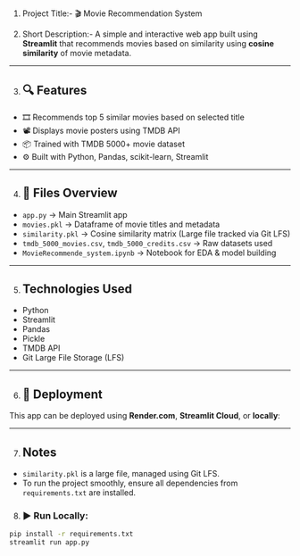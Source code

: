 1. Project Title:- 🎬 Movie Recommendation System

2. Short Description:- A simple and interactive web app built using **Streamlit** that recommends movies based on similarity using **cosine similarity** of movie metadata.

---

3. ## 🔍 Features

- 🎞️ Recommends top 5 similar movies based on selected title
- 📽️ Displays movie posters using TMDB API
- 📦 Trained with TMDB 5000+ movie dataset
- ⚙️ Built with Python, Pandas, scikit-learn, Streamlit

---

4. ## 📁 Files Overview

- `app.py` → Main Streamlit app
- `movies.pkl` → Dataframe of movie titles and metadata
- `similarity.pkl` → Cosine similarity matrix (Large file tracked via Git LFS)
- `tmdb_5000_movies.csv`, `tmdb_5000_credits.csv` → Raw datasets used
- `MovieRecommende_system.ipynb` → Notebook for EDA & model building

---

5. ## Technologies Used

- Python
- Streamlit
- Pandas
- Pickle
- TMDB API
- Git Large File Storage (LFS)

---

6.  ## 🚀 Deployment

This app can be deployed using **Render.com**, **Streamlit Cloud**, or **locally**:

---


7.  ## Notes

- `similarity.pkl` is a large file, managed using Git LFS.
- To run the project smoothly, ensure all dependencies from `requirements.txt` are installed.

8.  ### ▶️ Run Locally:

```bash
pip install -r requirements.txt
streamlit run app.py

